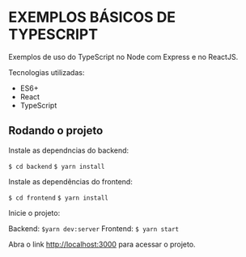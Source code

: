 # EXEMPLOS BÁSICOS DE TYPESCRIPT
Exemplos de uso do TypeScript no Node com Express e no ReactJS.

Tecnologias utilizadas:
* ES6+
* React
* TypeScript

## Rodando o projeto
Instale as dependncias do backend:

`$ cd backend`
`$ yarn install`

Instale as dependências do frontend:

`$ cd frontend`
`$ yarn install`

Inicie o projeto:

Backend: `$yarn dev:server`
Frontend: `$ yarn start`

Abra o link [http://localhost:3000](http://localhost:3000) para acessar o projeto.